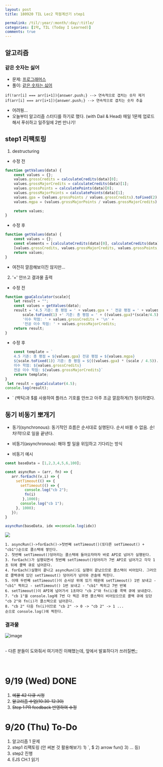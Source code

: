 ```yaml
---
layout: post
title: 180920 TIL Lec2 학점계산기 step1

permalink: /til/:year/:month/:day/:title/
categories: [1막, TIL (Today I Learned)]
comments: true
---
```


## 알고리즘 
### 같은 숫자는 싫어
- 문제: [프로그래머스](https://programmers.co.kr/learn/courses/30/lessons/12906)
- 풀이: [같은 숫자는 싫어](https://gist.github.com/developersoom/3944febcfeb8509aa906af5b308a3e6f)

```text
if(!arr[i] === arr[i+1]){answer.push;} --> 연속적으로 겹치는 숫자 제거 
if(arr[i] === arr[i+1]){answer.push;} --> 연속적으로 겹치는 숫자 추출
```
- 어려웡...
- 오늘부터 알고리즘 스터디를 하기로 했다. (with Dail & Head) 매일 1문제 업로드해서 푸쉬하고 일주일에 2번 만나기!



## step1 리팩토링
1. destructuring

- 수정 전

```javascript
function getValues(data) {
    const values = {};
    values.grossCredits = calculateCredits(data)[0];
    values.grossMajorCredits = calculateCredits(data)[1];
    values.grossPoints = calculatePoints(data)[0];
    values.grossMajorPoints = calculatePoints(data)[1];
    values.gpa = (values.grossPoints / values.grossCredits).toFixed(2);
    values.mgpa = (values.grossMajorPoints / values.grossMajorCredits).toFixed(2);
  
    return values;
}
```

- 수정 후 

```javascript
function getValues(data) {
    const values = {};
    const elements = [calculateCredits(data)[0], calculateCredits(data)[1], calculatePoints(data)[0], calculatePoints(data)[1], parseFloat((calculatePoints(data)[0] / calculateCredits(data)[0]).toFixed(2)), parseFloat((calculatePoints(data)[1] / calculateCredits(data)[1]).toFixed(2))];
    [values.grossCredits, values.grossMajorCredits, values.grossPoints, values.grossMajorPoints, values.gpa, values.mgpa] = elements;
    return values;
}
```
- 여전히 깔끔해보이진 않지만...

2. '+' 안쓰고 결과물 출력

- 수정 전

```javascript
function gpaCalculator(scale){
    let result = "";
    const values = getValues(data);
    result = '4.5 기준: 총 평점 = ' + values.gpa + ' 전공 평점 = ' + values.mgpa + '\n' +
        scale.toFixed(1) +' 기준: 총 평점 = ' + ((values.gpa)*(scale/4.5)).toFixed(2) + ' 전공 평점 = ' + ((values.mgpa)*(scale/4.5)).toFixed(2) + '\n' +
        '이수 학점: ' + values.grossCredits + '\n' +
        '전공 이수 학점: ' + values.grossMajorCredits;
    return result;
}
```

- 수정 후 

```javascript
    const template = `
    4.5 기준: 총 평점 = ${values.gpa} 전공 평점 = ${values.mgpa} 
    ${scale.toFixed(1)} 기준: 총 평점 = ${((values.gpa) * (scale / 4.5)).toFixed(2)} 전공 평점 = ${((values.mgpa) * (scale / 4.5)).toFixed(2)}
    이수 학점: ${values.grossCredits}
    전공 이수 학점: ${values.grossMajorCredits}`
    return template;
}
 let result = gpaCalculator(4.5);
console.log(result); 
```

- ` (백틱)과 $를 사용하여 플러스 기호를 안쓰고 아주 조금 깔끔하게(?) 정리하였다. 


## 동기 비동기 뽀개기
- 동기(synchronous): 동기적인 흐름은 순서대로 실행된다. 순서 바뀔 수 없음. 순!차!적!으로 일을 끝낸다. 

- 비동기(asynchronous): 해야 할 일을 위임하고 기다리는 방식

- 비동기 예시


```javascript
const baseData = [1,2,3,4,5,6,100];

const asyncRun = (arr, fn) => {
   arr.forEach((v,i) => {
     setTimeout(() => {
       setTimeout(() => {
         console.log("cb 2");
         fn(i)
        },1000);
       console.log("cb 1");
     }, 1000);
   });
}

asyncRun(baseData, idx =>console.log(idx))
```

<img src="https://cdn-images-1.medium.com/max/1600/1*FA9NGxNB6-v1oI2qGEtlRQ.png">


```text
1. asyncRun()->forEach()->첫번째 setTimeout()(또다른 setTimeout() + "cb1")순으로 콜스택에 쌓인다. 
2. 첫번째 setTimeout()덩어리는 콜스택에 들어오자마자 바로 API로 넘어가 실행된다.
3. forEach()가 실행되면서 첫번째 setTimeout()덩어리가 7번 API로 넘어가고 각각 1초 뒤에 콜백 큐로 넘어온다.
4. forEach()실행이 끝나고 asyncRun()도 실행이 끝났으므로 콜스택이 비어있다. 그러므로 콜백큐에 있던 setTimeout() 덩어리가 넘어와 콘솔에 찍힌다.
5. 이때 두번째 setTimeout()이 순서상 위에 있기 때문에 setTimeout() 1번 보내고 - "cb1" 찍히고 - setTimeout() 1번 보내고 - "cb1" 찍히고 7번 반복 
6. setTimeout()이 API에 넘어가서 1초마다 "cb 2"와 fn(i)를 콕백 큐에 보내준다.
7. "cb 1"을 console.log에 7번 다 찍은 후엔 콜스택이 비어있으므로 콜백 큐에 있던 "cb 2"와 fn(i)가 콜스택으로 넘어온다.
8. "cb 2" 다음 fn(i)이므로 "cb 2" -> 0 -> "cb 2" -> 1 ... 
순으로 console.log()에 찍힌다. 
```



### 결과물

![image](https://user-images.githubusercontent.com/40848630/45854104-2cd09500-bd84-11e8-98c0-43719878987d.png)



<br>
- 다른 분들이 도와줘서 여기까진 이해했는데, 앞에서 발표하다가 쓰러질뻔;; 

<br>
<br>
<br>

# 9/19 (Wed) DONE
1. ~~에꼴 42 다큐 시청~~
2. ~~알고리즘 수업(10:30-12:30)~~
3. ~~Step 1 PR feedback 반영하여 수정~~


# 9/20 (Thu) To-Do
1. 알고리즘 1 문제
2. step1 리팩토링 (안 써본 것 활용해보기: 1) `, $  2) arrow fun()  3) ... 등)
3. step2 진행
4. EJS CH.1 읽기 

